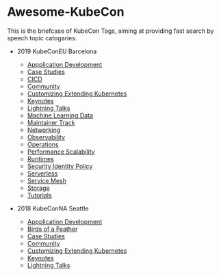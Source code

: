 # Awesome-KubeCon 

This is the briefcase of KubeCon Tags, aiming at providing fast search by speech topic catogaries.

* 2019 KubeConEU Barcelona
  * [Appplication Development](https://github.com/mlycore/awesome-kubecon/tree/master/Application%20Development#2019-kubeconeu-barcelona)
  * [Case Studies](https://github.com/mlycore/awesome-kubecon/tree/master/Case%20Studies#2019-kubeconeu-barcelona)
  * [CICD](https://github.com/mlycore/awesome-kubecon/tree/master/CICD#2019-kubeconeu-barcelona)
  * [Community](https://github.com/mlycore/awesome-kubecon/tree/master/Community#2019-kubeconeu-barcelona)
  * [Customizing Extending Kubernetes](https://github.com/mlycore/awesome-kubecon/tree/master/Customizing%20Extending%20Kubernetes#2019-kubeconeu-barcelona)
  * [Keynotes](https://github.com/mlycore/awesome-kubecon/tree/master/Keynotes#2019-kubeconeu-barcelona)
  * [Lightning Talks](https://github.com/mlycore/awesome-kubecon/tree/master/Lightning%20Talks#2019-kubeconeu-barcelona)
  * [Machine Learning Data](https://github.com/mlycore/awesome-kubecon/blob/master/Machine%20Learning%20Data/README.md#2019-kubeconeu-barcelona)
  * [Maintainer Track](https://github.com/mlycore/awesome-kubecon/tree/master/Maintainer%20Track#2019-kubeconeu-barcelona)
  * [Networking](https://github.com/mlycore/awesome-kubecon/tree/master/Networking#2019-kubeconeu-barcelona)
  * [Observability](https://github.com/mlycore/awesome-kubecon/tree/master/Observability#2019-kubeconeu-barcelona)
  * [Operations](https://github.com/mlycore/awesome-kubecon/tree/master/Operations#operations)
  * [Performance Scalability](https://github.com/mlycore/awesome-kubecon/tree/master/Performance%20Scalability#performance-scalability)
  * [Runtimes](https://github.com/mlycore/awesome-kubecon/tree/master/Runtimes#2019-kubeconeu-barcelona)
  * [Security Identity Policy](https://github.com/mlycore/awesome-kubecon/tree/master/Security%20Identity%20Policy#2019-kubeconeu-barcelona)
  * [Serverless](https://github.com/mlycore/awesome-kubecon/tree/master/Serverless#2019-kubeconeu-barcelona)
  * [Service Mesh](https://github.com/mlycore/awesome-kubecon/tree/master/Service%20Mesh#2019-kubeconeu-barcelona)
  * [Storage](https://github.com/mlycore/awesome-kubecon/tree/master/Storage#2019-kubeconeu-barcelona)
  * [Tutorials](https://github.com/mlycore/awesome-kubecon/tree/master/Tutorials#2019-kubeconeu-barcelona)

* 2018 KubeConNA Seattle
  * [Appplication Development](https://github.com/mlycore/awesome-kubecon/tree/master/Application%20Development#2018-kubeconna-seattle)
  * [Birds of a Feather](https://github.com/mlycore/awesome-kubecon/tree/master/Birds%20of%20a%20Feather#2018-kubeconna-seattle)
  * [Case Studies](https://github.com/mlycore/awesome-kubecon/tree/master/Case%20Studies#2018-kubeconna-seattle)
  * [Community](https://github.com/mlycore/awesome-kubecon/tree/master/Community#2018-kubeconna-seattle)
  * [Customizing Extending Kubernetes](https://github.com/mlycore/awesome-kubecon/tree/master/Customizing%20Extending%20Kubernetes#2018-kubeconna-seattle)
  * [Keynotes](https://github.com/mlycore/awesome-kubecon/tree/master/Keynotes#2018-kubeconna-seattle)
  * [Lightning Talks](https://github.com/mlycore/awesome-kubecon/tree/master/Lightning%20Talks#2018-kubeconna-seattle)
